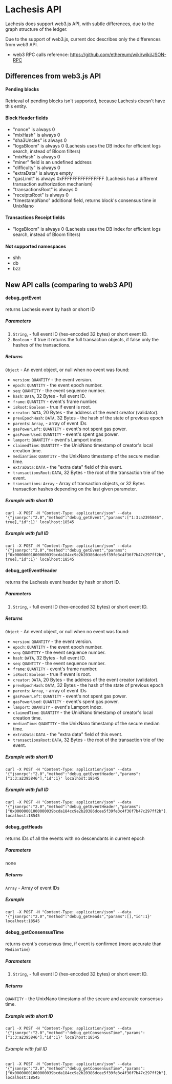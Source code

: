 
# Lachesis API

Lachesis does support web3.js API, with subtle differences,
due to the graph structure of the ledger.

Due to the support of web3.js, current doc describes only the differences from web3 API.

- web3 RPC calls reference: https://github.com/ethereum/wiki/wiki/JSON-RPC

## Differences from web3.js API

#### Pending blocks
Retrieval of pending blocks isn't supported, because Lachesis doesn't have this
entity.

#### Block Header fields

- "nonce" is always 0
- "mixHash" is always 0
- "sha3Uncles" is always 0
- "logsBloom" is always 0
(Lachesis uses the DB index for efficient logs search, instead of Bloom filters)
- "mixHash" is always 0
- "miner" field is an undefined address
- "difficulty" is always 0
- "extraData" is always empty
- "gasLimit" is always 0xFFFFFFFFFFFFFFFF
(Lachesis has a different transaction authorization mechanism)
- "transactionsRoot" is always 0
- "receiptsRoot" is always 0
- "timestampNano" additional field, returns block's consensus time in UnixNano

#### Transactions Receipt fields

- "logsBloom" is always 0
(Lachesis uses the DB index for efficient logs search, instead of Bloom filters)

#### Not supported namespaces

- shh
- db
- bzz

## New API calls (comparing to web3 API)

#### debug_getEvent
returns Lachesis event by hash or short ID

##### Parameters

1. ```String```, - full event ID (hex-encoded 32 bytes) or short event ID.
2. ```Boolean``` - If true it returns the full transaction objects, if false only the hashes of the transactions.

##### Returns

```Object``` - An event object, or null when no event was found:

- ```version```: ```QUANTITY``` - the event version.
- ```epoch```: ```QUANTITY``` - the event epoch number.
- ```seq```: ```QUANTITY``` - the event sequence number.
- ```hash```: ```DATA```, 32 Bytes - full event ID.
- ```frame```: ```QUANTITY``` - event's frame number.
- ```isRoot```: ```Boolean``` - true if event is root.
- ```creator```: ```DATA```, 20 Bytes - the address of the event creator (validator).
- ```prevEpochHash```: ```DATA```, 32 Bytes - the hash of the state of previous epoch
- ```parents```: ```Array```, - array of event IDs
- ```gasPowerLeft```: ```QUANTITY``` - event's not spent gas power.
- ```gasPowerUsed```: ```QUANTITY``` - event's spent gas power.
- ```lamport```: ```QUANTITY``` - event's Lamport index.
- ```claimedTime```: ```QUANTITY``` - the UnixNano timestamp of creator's local creation time.
- ```medianTime```: ```QUANTITY``` - the UnixNano timestamp of the secure median time.
- ```extraData```: ```DATA``` - the "extra data" field of this event.
- ```transactionsRoot```: ```DATA```, 32 Bytes - the root of the transaction trie of the event.
- ```transactions```: ```Array``` - Array of transaction objects, or 32 Bytes transaction hashes depending on the last given parameter.

##### Example with short ID
```
curl -X POST -H "Content-Type: application/json" --data '{"jsonrpc":"2.0","method":"debug_getEvent","params":["1:3:a2395846", true],"id":1}' localhost:18545
```

##### Example with full ID
```
curl -X POST -H "Content-Type: application/json" --data '{"jsonrpc":"2.0","method":"debug_getEvent","params":["0x00000001000000039bcda184cc9e2b20386dcee5f39fe3c4f36f7b47c297ff2b", true],"id":1}' localhost:18545
```

#### debug_getEventHeader

returns the Lachesis event header by hash or short ID.

##### Parameters

1. ```String```, - full event ID (hex-encoded 32 bytes) or short event ID.

##### Returns

```Object``` - An event object, or null when no event was found:

- ```version```: ```QUANTITY``` - the event version.
- ```epoch```: ```QUANTITY``` - the event epoch number.
- ```seq```: ```QUANTITY``` - the event sequence number.
- ```hash```: ```DATA```, 32 Bytes - full event ID.
- ```seq```: ```QUANTITY``` - the event sequence number.
- ```frame```: ```QUANTITY``` - event's frame number.
- ```isRoot```: ```Boolean``` - true if event is root.
- ```creator```: ```DATA```, 20 Bytes - the address of the event creator (validator).
- ```prevEpochHash```: ```DATA```, 32 Bytes - the hash of the state of previous epoch
- ```parents```: ```Array```, - array of event IDs
- ```gasPowerLeft```: ```QUANTITY``` - event's not spent gas power.
- ```gasPowerUsed```: ```QUANTITY``` - event's spent gas power.
- ```lamport```: ```QUANTITY``` - event's Lamport index.
- ```claimedTime```: ```QUANTITY``` - the UnixNano timestamp of creator's local creation time.
- ```medianTime```: ```QUANTITY``` - the UnixNano timestamp of the secure median time.
- ```extraData```: ```DATA``` - the "extra data" field of this event.
- ```transactionsRoot```: ```DATA```, 32 Bytes - the root of the transaction trie of the event.

##### Example with short ID

```
curl -X POST -H "Content-Type: application/json" --data '{"jsonrpc":"2.0","method":"debug_getEventHeader","params":["1:3:a2395846"],"id":1}' localhost:18545
```

##### Example with full ID

```
curl -X POST -H "Content-Type: application/json" --data '{"jsonrpc":"2.0","method":"debug_getEventHeader","params":["0x00000001000000039bcda184cc9e2b20386dcee5f39fe3c4f36f7b47c297ff2b"],"id":1}' localhost:18545
```

#### debug_getHeads
returns IDs of all the events with no descendants in current epoch

##### Parameters

none

##### Returns

```Array``` - Array of event IDs

##### Example
```
curl -X POST -H "Content-Type: application/json" --data '{"jsonrpc":"2.0","method":"debug_getHeads","params":[],"id":1}' localhost:18545
```

#### debug_getConsensusTime

returns event's consensus time, if event is confirmed (more accurate than ```MedianTime```)

##### Parameters

1. ```String```, - full event ID (hex-encoded 32 bytes) or short event ID.

##### Returns

```QUANTITY``` - the UnixNano timestamp of the secure and accurate consensus time.

##### Example with short ID

```
curl -X POST -H "Content-Type: application/json" --data '{"jsonrpc":"2.0","method":"debug_getConsensusTime","params":["1:3:a2395846"],"id":1}' localhost:18545
```

###### Example with full ID
```
curl -X POST -H "Content-Type: application/json" --data '{"jsonrpc":"2.0","method":"debug_getConsensusTime","params":["0x00000001000000039bcda184cc9e2b20386dcee5f39fe3c4f36f7b47c297ff2b"],"id":1}' localhost:18545
```
